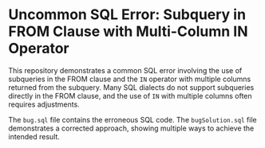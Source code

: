 # Uncommon SQL Error: Subquery in FROM Clause with Multi-Column IN Operator

This repository demonstrates a common SQL error involving the use of subqueries in the FROM clause and the `IN` operator with multiple columns returned from the subquery.  Many SQL dialects do not support subqueries directly in the FROM clause, and the use of `IN` with multiple columns often requires adjustments. 

The `bug.sql` file contains the erroneous SQL code.  The `bugSolution.sql` file demonstrates a corrected approach, showing multiple ways to achieve the intended result.